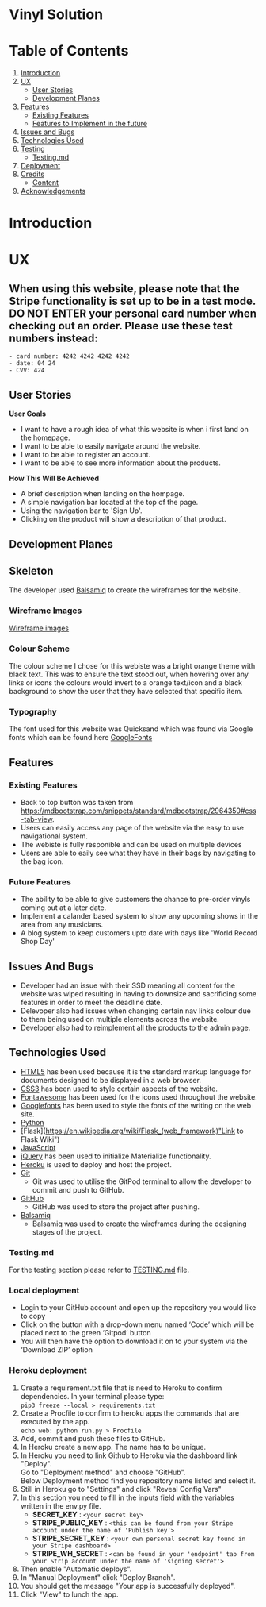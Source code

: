 # Vinyl Solution
# Table of Contents
1. [Introduction](#Introduction)
2. [UX](#UX)
   *  [User Stories](#User-Stories)
   *  [Development Planes](#Development-Planes)
3. [Features](#Features)
   * [Existing Features](#Existing-Features)
   * [Features to Implement in the future](#Features-to-Implement-in-the-future)
4. [Issues and Bugs](#Issues-and-Bugs)
5. [Technologies Used](#Technologies-Used)
6. [Testing](#Testing)
   * [Testing.md](TESTING.md)
7. [Deployment](#Deployment)
8. [Credits](#Credits)
   * [Content](#Content)
9. [Acknowledgements](#Acknowledgements)

# Introduction

# UX

## When using this website, please note that the Stripe functionality is set up to be in a test mode. DO NOT ENTER your personal card number when checking out an order. Please use these test numbers instead:

    - card number: 4242 4242 4242 4242 
    - date: 04 24
    - CVV: 424

## User Stories

**User Goals**
  * I want to have a rough idea of what this website is when i first land on the homepage.
  * I want to be able to easily navigate around the website.
  * I want to be able to register an account.
  * I want to be able to see more information about the products.

**How This Will Be Achieved**
  * A brief description when landing on the hompage.
  * A simple navigation bar located at the top of the page.
  * Using the navigation bar to 'Sign Up'.
  * Clicking on the product will show a description of that product.

## Development Planes

## Skeleton

The developer used [Balsamiq](https://balsamiq.com/wireframes/ "Balsamiq Homepage") to create the wireframes for the website.

### Wireframe Images
[Wireframe images](wireframes.md)

### Colour Scheme

The colour scheme I chose for this webiste was a bright orange theme with black text. This was to ensure the text stood out, when hovering over any links or icons the colours would invert to a orange text/icon and a black background to show the user that they have selected that specific item.

### Typography

The font used for this website was Quicksand which was found via Google fonts which can be found here [GoogleFonts](https://fonts.google.com/specimen/Quicksand "Link to the font used throughout the website")

## Features

### Existing Features

* Back to top button was taken from https://mdbootstrap.com/snippets/standard/mdbootstrap/2964350#css-tab-view.
* Users can easily access any page of the website via the easy to use navigational system.
* The webiste is fully responible and can be used on multiple devices
* Users are able to eaily see what they have in their bags by navigating to the bag icon.

### Future Features

* The ability to be able to give customers the chance to pre-order vinyls coming out at a later date.
* Implement a calander based system to show any upcoming shows in the area from any musicians.
* A blog system to keep customers upto date with days like 'World Record Shop Day'

## Issues And Bugs

* Developer had an issue with their SSD meaning all content for the website was wiped resulting in having to downsize and sacrificing some features in order to meet the deadline date.
* Delevoper also had issues when changing certain nav links colour due to them being used on multiple elements across the website.
* Developer also had to reimplement all the products to the admin page.

## Technologies Used

 * [HTML5](https://en.wikipedia.org/wiki/HTML5 "Link to HTML Wiki") has been used because it is the standard markup language for documents designed to be displayed in a web browser.
 * [CSS3](https://en.wikipedia.org/wiki/CSS#CSS_3 "Link to CSS Wiki") has been used to style certain aspects of the website.
 * [Fontawesome](https://fontawesome.com/ "Link to FontAwesome") has been used for the icons used throughout the website.
 * [Googlefonts](https://fonts.google.com/) has been used to style the fonts of the writing on the web site. 
 * [Python](https://www.python.org/ "Link to Python")
 * [Flask](https://en.wikipedia.org/wiki/Flask_(web_framework)"Link to Flask Wiki")
 * [JavaScript](https://en.wikipedia.org/wiki/JavaScript "Link to JavaScript")
 * [jQuery](https://jquery.com/ "Link to jQuery") has been used to initialize Materialize functionality.
 * [Heroku](https://www.heroku.com/ "Link to Heroku") is used to deploy and host the project.
 * [Git](https://git-scm.com/ "Link to Git Homepage")
   * Git was used to utilise the GitPod terminal to allow the developer to commit and push to GitHub.
 * [GitHub](https://github.com/ "Link to GitHub Homepage")
   * GitHub was used to store the project after pushing.
 * [Balsamiq](https://balsamiq.com/ "Link to Balsamiq Homepage")
   * Balsamiq was used to create the wireframes during the designing stages of the project.

### Testing.md

For the testing section please refer to [TESTING.md](TESTING.md) file.

### Local deployment

* Login to your GitHub account and open up the repository you would like to copy
* Click on the button with a drop-down menu named ‘Code’ which will be placed next to the green ‘Gitpod’ button
* You will then have the option to download it on to your system via the ‘Download ZIP’ option

### Heroku deployment

1. Create a requirement.txt file that is need to Heroku to confirm dependencies. In your terminal please type:  
`pip3 freeze --local > requirements.txt`
2. Create a Procfile to confirm to heroku apps the commands that are executed by the app.  
`echo web: python run.py > Procfile`
3. Add, commit and push these files to GitHub.
4. In Heroku create a new app. The name has to be unique.
5. In Heroku you need to link Github to Heroku via the dashboard link "Deploy".  
 Go to "Deployment method" and choose "GitHub".  
 Below Deployment method find you repository name listed and select it.  
 6. Still in Heroku go to "Settings" and click "Reveal Config Vars"
 7. In this section you need to fill in the inputs field with the variables written in the env.py file.  
    - **SECRET_KEY** : `<your secret key>`
    - **STRIPE_PUBLIC_KEY** : `<this can be found from your Stripe account under the name of 'Publish key'>`
    - **STRIPE_SECRET_KEY** : `<your own personal secret key found in your Stripe dashboard>`
    - **STRIPE_WH_SECRET** : `<can be found in your 'endpoint' tab from your Strip account under the name of 'signing secret'>`
8. Then enable "Automatic deploys".
9. In "Manual Deployment" click "Deploy Branch".
10. You should get the message "Your app is successfully deployed".
11. Click "View" to lunch the app.
